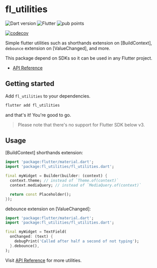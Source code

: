 <!--
This README describes the package. If you publish this package to pub.dev,
this README's contents appear on the landing page for your package.

For information about how to write a good package README, see the guide for
[writing package pages](https://dart.dev/guides/libraries/writing-package-pages).

For general information about developing packages, see the Dart guide for
[creating packages](https://dart.dev/guides/libraries/create-library-packages)
and the Flutter guide for
[developing packages and plugins](https://flutter.dev/developing-packages).
-->

# fl_utilities

[dart-badge]: https://img.shields.io/badge/SDK-^3.1.0-red?style=flat&logo=dart&logoColor=2cb8f7&labelColor=333333&color=01579b
[fl-badge]: https://img.shields.io/badge/SDK-^3.13.0-red?style=flat&logo=flutter&logoColor=2cb8f7&labelColor=333333&color=01579b
[pub-points-badge]: https://img.shields.io/pub/points/fl_utilities?labelColor=333333&color=01579b&logo=dart&logoColor=2cb8f7

![Dart version][dart-badge]
![Flutter][fl-badge]
![pub points][pub-points-badge]

[![codecov](https://codecov.io/gh/KeidsID/fl_utilities/graph/badge.svg?token=PNFMB749KY)](https://codecov.io/gh/KeidsID/fl_utilities)

Simple flutter utilities such as shorthands extension on [BuildContext],
`debounce` extension on [ValueChanged], and more.

This package depend on SDKs so it can be used in any Flutter project.

[api-ref]:
  https://pub.dev/documentation/fl_utilities/latest/fl_utilities/fl_utilities-library.html

- [API Reference][api-ref]

## Getting started

Add `fl_utilities` to your dependencies.

```bash
flutter add fl_utilities
```

and that's it! You're good to go.

> Please note that there's no support for Flutter SDK below v3.

## Usage

[BuildContext] shorthands extension:

```dart
import 'package:flutter/material.dart';
import 'package:fl_utilities/fl_utilities.dart';

final myWidget = Builder(builder: (context) {
  context.theme; // instead of `Theme.of(context)`
  context.mediaQuery; // instead of `MediaQuery.of(context)`

  return const Placeholder();
});
```

debounce extension on [ValueChanged]:

```dart
import 'package:flutter/material.dart';
import 'package:fl_utilities/fl_utilities.dart';

final myWidget = TextField(
  onChanged: (text) {
    debugPrint('Called after half a second of not typing');
  }.debounce(),
);
```

Visit [API Reference][api-ref] for more utilities.
